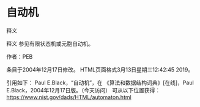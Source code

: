 # 自动机


释义



释义
参见有限状态机或元胞自动机。


作者：PEB







条目于2004年12月17日修改。
HTML页面格式3月13日星期三12:42:45 2019。



引用如下：
Paul E.Black，“自动机”，在
《算法和数据结构词典》[在线]，Paul E.Black，2004年12月17日版。（今天访问）
可从以下位置获得：https://www.nist.gov/dads/HTML/automaton.html